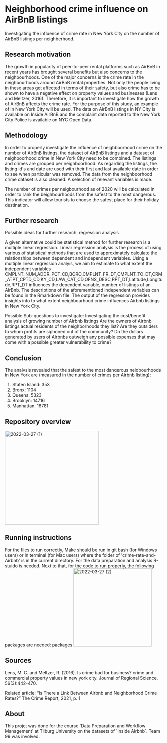 # Neighborhood crime influence on AirBnB listings

Investigating the influence of crime rate in New York City on the number of AirBnB listings per neighberhood.

## Research motivation
The growth in popularity of peer-to-peer rental platforms such as AirBnB in recent years has brought several benefits but also concerns to the neighbourhoods. One of the major concerns is the crime rate in the neighbourhoods around AirBnB rental properties. Not only the people living in these areas get affected in terms of their safety, but also crime has to be shown to have a negative effect on property values and businesses (Lens and Meltzer, 2016). Therefore, it is important to investigate how the growth of AirBnB affects the crime rate. For the purpose of this study, an example of in New York City will be used. The data on AirBnB listings in NY City is available on Inside AirBnB and the complaint data reported to the New York City Police is available on NYC Open Data.

## Methodology
In order to properly investigate the influence of neighboorhood crime on the number of AirBnB listings, the dataset of AirBnB listings and a dataset of neighboorhood crime in New York City need to be combined. The listings and crimes are grouped per neighboorhood. As regarding the listings, the listing id's and date are used with their first and last available date in order to see when particular was removed. The data from the neighboorhood crime dataset is also cleaned. A selection of relevant variables is made. 

The number of crimes per neigbourhood as of 2020 will be calculated in order to rank the beighbourhoods from the safest to the most dangerous. This indicator will allow tourists to choose the safest place for their holiday destination.


## Further research
Possible ideas for further research: regression analysis

A given alternative could be statistical method for further research is a multiple linear regression. Linear regression analysis is the process of using various of statistical methods that are used to approximately calculate the relationships between dependent and independent variables. Using a multiple linear regression analyis, we aim to estimate to what extent the independent variables CMPLNT_NUM,ADDR_PCT_CD,BORO,CMPLNT_FR_DT,CMPLNT_TO_DT,CRM_ATPT_CPTD_CD,KY_CD,LAW_CAT_CD,OFNS_DESC,RPT_DT,Latitude,Longitude,RPT_DT influences the dependent variable, number of listings of an AirBnb. The descriptions of the aforementioned independent variables can be found in the Rmarkdown file. The output of the regression provides insights into to what extent neighbourhood crime influences Airbnb listings in New York City. 

Possible Sub-questions to investigate:
Investigating the cost/benefit analysis of growing number of Airbnb listings
Are the owners of Airbnb listings actual residents of the neighborhoods they list? 
Are they outsiders to whom profits are siphoned out of the community?
Do the dollars generated by users of Airbnbs outweigh any possible expenses that may come with a possible greater vulnerability to crime?

## Conclusion
The analysis revealed that the safest to the most dangerous neigbourhoods in New York are (measured in the number of crimes per Airbnb listing):
1. Staten Island: 353
2. Bronx: 1104
3. Queens: 5323
4. Brooklyn: 14716
5. Manhattan: 16781

## Repository overview
<img width="300" alt="2022-03-27 (1)" src="https://user-images.githubusercontent.com/99139820/160283444-0dfc0696-5b5a-48a2-8f0b-3c41c0b768d0.png">

## Running instructions
For the files to run correctly, Make should be run in git bash (for Windows users) or in terminal (for Mac users) where the folder of 'crime-rate-and-Airbnb' is in the current directory. For the data preparation and analysis R-stuido is needed. Next to that, for the code to run properly, the following packages are needed: 
[packages](https://github.com/MKT-Analytics/crime-rate-and-Airbnb/tree/master/src/data-preparation) 
<img width="250" alt="2022-03-27 (2)" src="https://user-images.githubusercontent.com/99139820/160284966-30e57a21-2f61-4e53-9ccd-b5a0cd51edee.png">

## Sources
Lens, M. C. and Meltzer, R. (2016). Is crime bad for business? crime and commercial property values in new york city. Journal of Regional Science, 56(3):442-470.

Related article: “Is There a Link Between Airbnb and Neighborhood Crime Rates?” The Crime Report, 2021, p. 1

## About
This projet was done for the course 'Data Preparation and Workflow Management' at Tilburg University on the datasets of ´Inside Airbnb´. Team 99 was involved.
